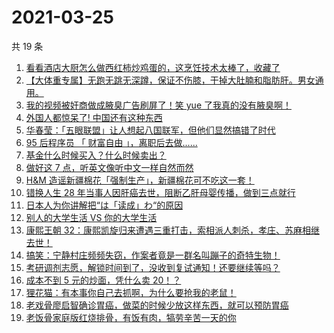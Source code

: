 # 2021-03-25

共 19 条

<!-- BEGIN ZHIHUVIDEO -->
<!-- 最后更新时间 Thu Mar 25 2021 08:08:48 GMT+0800 (China Standard Time) -->
1. [看看酒店大厨怎么做西红柿炒鸡蛋的，这烹饪技术太棒了，收藏了](https://www.zhihu.com/zvideo/1358002433319469056)
1. [【大体重专属】无跑无跳无深蹲，保证不伤膝，干掉大肚腩和脂肪肝。男女通用。](https://www.zhihu.com/zvideo/1357950488764264448)
1. [我的视频被奸商做成腋臭广告刷屏了！笑 yue 了我真的没有腋臭啊！](https://www.zhihu.com/zvideo/1358082858729431040)
1. [外国人都惊呆了! 中国还有这种东西](https://www.zhihu.com/zvideo/1357672181950935040)
1. [华春莹：「五眼联盟」让人想起八国联军，但他们显然搞错了时代](https://www.zhihu.com/zvideo/1358110414866305024)
1. [95 后程序员 「 财富自由 」，离职后去做......](https://www.zhihu.com/zvideo/1358124981940019200)
1. [基金什么时候买入？什么时候卖出？](https://www.zhihu.com/zvideo/1358145504837353472)
1. [做好这 7 点，听英文像听中文一样自然而然](https://www.zhihu.com/zvideo/1356269817683668992)
1. [H&M 造谣新疆棉花「强制生产」，新疆棉花可不吃这一套！](https://www.zhihu.com/zvideo/1358084598010798080)
1. [错换人生 28 年当事人因肝癌去世，阻断乙肝母婴传播，做到三点就行](https://www.zhihu.com/zvideo/1358108476263251968)
1. [日本人为你讲解把“は「读成」わ“的原因](https://www.zhihu.com/zvideo/1358073683316183040)
1. [别人的大学生活 VS 你的大学生活](https://www.zhihu.com/zvideo/1358110386529546240)
1. [康熙王朝 32：康熙凯旋归来遭遇三重打击，索相派人刺杀，孝庄、苏麻相继去世！](https://www.zhihu.com/zvideo/1358100322901237760)
1. [搞笑：宁静村庄频频失窃，作案者竟是一群名叫蹦子的奇特生物！](https://www.zhihu.com/zvideo/1358151351915216896)
1. [考研调剂志愿，解锁时间到了，没收到复试通知！还要继续等吗？](https://www.zhihu.com/zvideo/1358120192002875392)
1. [成本不到 5 元的炒面，凭什么卖 20！？](https://www.zhihu.com/zvideo/1357897583168503808)
1. [狸花猫：有本事你自己去抓啊，为什么要抢我的老鼠！](https://www.zhihu.com/zvideo/1357394761515626496)
1. [老戏骨廖启智确诊胃癌，做菜的时候少放这样东西，就可以预防胃癌](https://www.zhihu.com/zvideo/1357828489815646208)
1. [老饭骨家庭版红烧排骨，有饭有肉，犒劳辛苦一天的你](https://www.zhihu.com/zvideo/1357752376577990656)
<!-- END ZHIHUVIDEO -->
